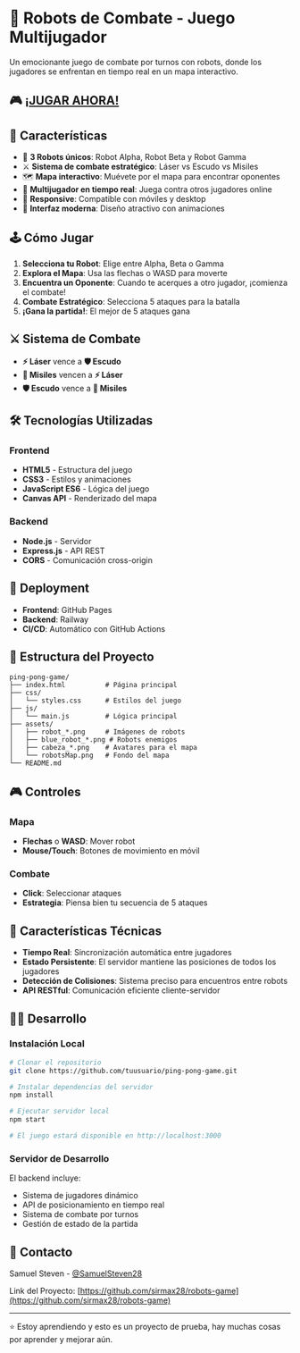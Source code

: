 # 🤖 Robots de Combate - Juego Multijugador

Un emocionante juego de combate por turnos con robots, donde los jugadores se enfrentan en tiempo real en un mapa interactivo.

## 🎮 [¡JUGAR AHORA!](https://sirmax28.github.io/robots-game)

## 🎯 Características

- 🤖 **3 Robots únicos**: Robot Alpha, Robot Beta y Robot Gamma
- ⚔️ **Sistema de combate estratégico**: Láser vs Escudo vs Misiles
- 🗺️ **Mapa interactivo**: Muévete por el mapa para encontrar oponentes
- 👥 **Multijugador en tiempo real**: Juega contra otros jugadores online
- 📱 **Responsive**: Compatible con móviles y desktop
- 🎨 **Interfaz moderna**: Diseño atractivo con animaciones

## 🕹️ Cómo Jugar

1. **Selecciona tu Robot**: Elige entre Alpha, Beta o Gamma
2. **Explora el Mapa**: Usa las flechas o WASD para moverte
3. **Encuentra un Oponente**: Cuando te acerques a otro jugador, ¡comienza el combate!
4. **Combate Estratégico**: Selecciona 5 ataques para la batalla
5. **¡Gana la partida!**: El mejor de 5 ataques gana

## ⚔️ Sistema de Combate

- **⚡ Láser** vence a **🛡️ Escudo**
- **🚀 Misiles** vencen a **⚡ Láser**
- **🛡️ Escudo** vence a **🚀 Misiles**

## 🛠️ Tecnologías Utilizadas

### Frontend

- **HTML5** - Estructura del juego
- **CSS3** - Estilos y animaciones
- **JavaScript ES6** - Lógica del juego
- **Canvas API** - Renderizado del mapa

### Backend

- **Node.js** - Servidor
- **Express.js** - API REST
- **CORS** - Comunicación cross-origin

## 🚀 Deployment

- **Frontend**: GitHub Pages
- **Backend**: Railway
- **CI/CD**: Automático con GitHub Actions

## 📁 Estructura del Proyecto

```
ping-pong-game/
├── index.html          # Página principal
├── css/
│   └── styles.css      # Estilos del juego
├── js/
│   └── main.js         # Lógica principal
├── assets/
│   ├── robot_*.png     # Imágenes de robots
│   ├── blue_robot_*.png # Robots enemigos
│   ├── cabeza_*.png    # Avatares para el mapa
│   └── robotsMap.png   # Fondo del mapa
└── README.md
```

## 🎮 Controles

### Mapa

- **Flechas** o **WASD**: Mover robot
- **Mouse/Touch**: Botones de movimiento en móvil

### Combate

- **Click**: Seleccionar ataques
- **Estrategia**: Piensa bien tu secuencia de 5 ataques

## 🌟 Características Técnicas

- **Tiempo Real**: Sincronización automática entre jugadores
- **Estado Persistente**: El servidor mantiene las posiciones de todos los jugadores
- **Detección de Colisiones**: Sistema preciso para encuentros entre robots
- **API RESTful**: Comunicación eficiente cliente-servidor

## 👨‍💻 Desarrollo

### Instalación Local

```bash
# Clonar el repositorio
git clone https://github.com/tuusuario/ping-pong-game.git

# Instalar dependencias del servidor
npm install

# Ejecutar servidor local
npm start

# El juego estará disponible en http://localhost:3000
```

### Servidor de Desarrollo

El backend incluye:

- Sistema de jugadores dinámico
- API de posicionamiento en tiempo real
- Sistema de combate por turnos
- Gestión de estado de la partida


## 📧 Contacto

Samuel Steven - [@SamuelSteven28](https://x.com/samuelSteven28) 

Link del Proyecto: [https://github.com/sirmax28/robots-game](https://github.com/sirmax28/robots-game)

---

⭐ Estoy aprendiendo y esto es un proyecto de prueba, hay muchas cosas por aprender y mejorar aún.
